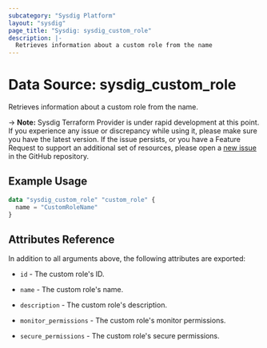```yaml
---
subcategory: "Sysdig Platform"
layout: "sysdig"
page_title: "Sysdig: sysdig_custom_role"
description: |-
  Retrieves information about a custom role from the name
---
```


# Data Source: sysdig_custom_role

Retrieves information about a custom role from the name.

-> **Note:** Sysdig Terraform Provider is under rapid development at this point. If you experience any issue or discrepancy while using it, please make sure you have the latest version. If the issue persists, or you have a Feature Request to support an additional set of resources, please open a [new issue](https://github.com/sysdiglabs/terraform-provider-sysdig/issues/new) in the GitHub repository.

## Example Usage

```terraform
data "sysdig_custom_role" "custom_role" {
  name = "CustomRoleName"
}
```

## Attributes Reference

In addition to all arguments above, the following attributes are exported:

* `id` - The custom role's ID.

* `name` - The custom role's name.

* `description` - The custom role's description.

* `monitor_permissions` - The custom role's monitor permissions.

* `secure_permissions` - The custom role's secure permissions.
